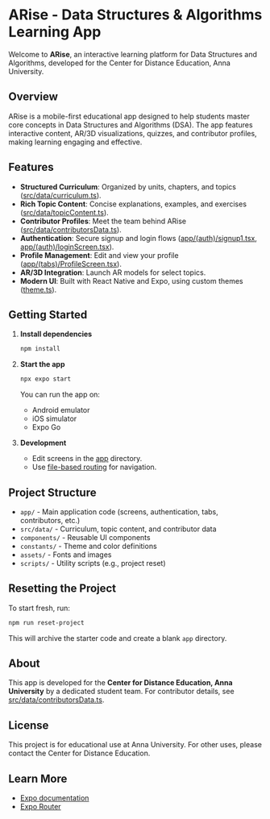 # ARise - Data Structures & Algorithms Learning App

Welcome to **ARise**, an interactive learning platform for Data Structures and Algorithms, developed for the Center for Distance Education, Anna University.

## Overview

ARise is a mobile-first educational app designed to help students master core concepts in Data Structures and Algorithms (DSA). The app features interactive content, AR/3D visualizations, quizzes, and contributor profiles, making learning engaging and effective.

## Features

- **Structured Curriculum**: Organized by units, chapters, and topics ([src/data/curriculum.ts](src/data/curriculum.ts)).
- **Rich Topic Content**: Concise explanations, examples, and exercises ([src/data/topicContent.ts](src/data/topicContent.ts)).
- **Contributor Profiles**: Meet the team behind ARise ([src/data/contributorsData.ts](src/data/contributorsData.ts)).
- **Authentication**: Secure signup and login flows ([app/(auth)/signup1.tsx](app/(auth)/signup1.tsx), [app/(auth)/loginScreen.tsx](app/(auth)/loginScreen.tsx)).
- **Profile Management**: Edit and view your profile ([app/(tabs)/ProfileScreen.tsx](app/(tabs)/ProfileScreen.tsx)).
- **AR/3D Integration**: Launch AR models for select topics.
- **Modern UI**: Built with React Native and Expo, using custom themes ([theme.ts](theme.ts)).

## Getting Started

1. **Install dependencies**

   ```bash
   npm install
   ```

2. **Start the app**

   ```bash
   npx expo start
   ```

   You can run the app on:
   - Android emulator
   - iOS simulator
   - Expo Go

3. **Development**

   - Edit screens in the [app](app/) directory.
   - Use [file-based routing](https://docs.expo.dev/router/introduction/) for navigation.

## Project Structure

- `app/` - Main application code (screens, authentication, tabs, contributors, etc.)
- `src/data/` - Curriculum, topic content, and contributor data
- `components/` - Reusable UI components
- `constants/` - Theme and color definitions
- `assets/` - Fonts and images
- `scripts/` - Utility scripts (e.g., project reset)

## Resetting the Project

To start fresh, run:

```bash
npm run reset-project
```

This will archive the starter code and create a blank `app` directory.

## About

This app is developed for the **Center for Distance Education, Anna University** by a dedicated student team. For contributor details, see [src/data/contributorsData.ts](src/data/contributorsData.ts).

## License

This project is for educational use at Anna University. For other uses, please contact the Center for Distance Education.

## Learn More

- [Expo documentation](https://docs.expo.dev/)
- [Expo Router](https://docs.expo.dev/router/introduction/)